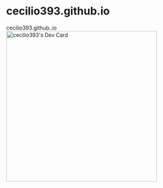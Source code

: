 # cecilio393.github.io
cecilio393.github..io
<a href="https://app.daily.dev/djbase"><img src="https://api.daily.dev/devcards/93e5a29281cb41c083f4692627b2cb59.png?r=tl1" width="400" alt="cecilio393's Dev Card"/></a>
